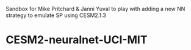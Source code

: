 Sandbox for Mike Pritchard & Janni Yuval to play with adding a new NN strategy to emulate SP using CESM2.1.3

# CESM2-neuralnet-UCI-MIT
